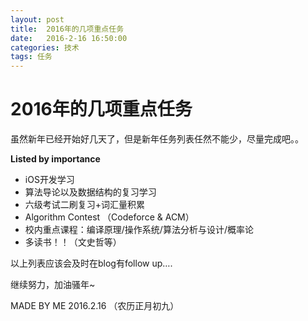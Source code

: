 ```yaml
---
layout: post
title:  2016年的几项重点任务
date:   2016-2-16 16:50:00
categories: 技术
tags: 任务
---
```


# 2016年的几项重点任务

虽然新年已经开始好几天了，但是新年任务列表任然不能少，尽量完成吧。。


**Listed by importance**


* iOS开发学习
* 算法导论以及数据结构的复习学习
* 六级考试二刷复习+词汇量积累
* Algorithm Contest （Codeforce & ACM）
* 校内重点课程：编译原理/操作系统/算法分析与设计/概率论
* 多读书！！（文史哲等）



以上列表应该会及时在blog有follow up….



继续努力，加油骚年~





MADE BY ME
2016.2.16 （农历正月初九）

